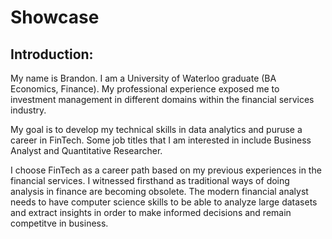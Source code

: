 # Showcase

## Introduction:

My name is Brandon. I am a University of Waterloo graduate (BA Economics, Finance). My professional experience exposed me to investment management in different domains within the financial services industry. 

My goal is to develop my technical skills in data analytics and puruse a career in FinTech. Some job titles that I am interested in include Business Analyst and Quantitative Researcher.

I choose FinTech as a career path based on my previous experiences in the financial services. I witnessed firsthand as traditional ways of doing analysis in finance are becoming obsolete. The modern financial analyst needs to have computer science skills to be able to analyze large datasets and extract insights in order to make informed decisions and remain competitve in business. 